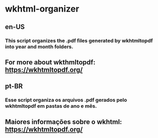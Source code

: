 # wkhtml-organizer

## en-US
### This script organizes the .pdf files generated by wkhtmltopdf into year and month folders.
## For more about wkthmltopdf: https://wkhtmltopdf.org/

## pt-BR
### Esse script organiza os arquivos .pdf gerados pelo wkhtmltopdf em pastas de ano e mês.
## Maiores informações sobre o wkhtml: https://wkhtmltopdf.org/
